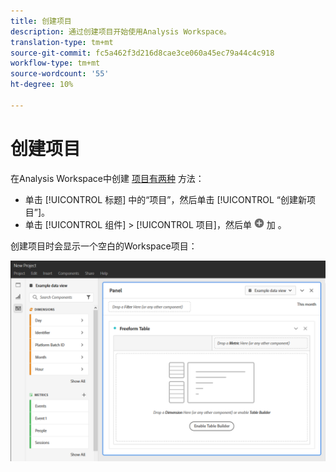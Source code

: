 ```yaml
---
title: 创建项目
description: 通过创建项目开始使用Analysis Workspace。
translation-type: tm+mt
source-git-commit: fc5a462f3d216d8cae3ce060a45ec79a44c4c918
workflow-type: tm+mt
source-wordcount: '55'
ht-degree: 10%

---
```



# 创建项目

在Analysis Workspace中创建 [项目有两种](/help/analysis-workspace/home.md) 方法：

* 单击 [!UICONTROL 标题] 中的“项目”，然后单击 [!UICONTROL “创建新项目”]。
* 单击 [!UICONTROL 组件] > [!UICONTROL 项目]，然后单 ![击添](../assets/add.png) 加 。

创建项目时会显示一个空白的Workspace项目：

![空白项目](../assets/blank-project.png)

<!-- This page serves as a placeholder for the 'Create project' modal that is currently in the old world. -->
